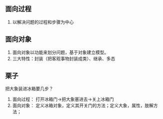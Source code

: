 ## 面向过程

1. 以解决问题的过程和步骤为中心

## 面向对象

1. 面向对象以功能来划分问题，基于对象建立模型。
2. 三大特性：封装（把客观事物封装成类）、继承、多态

## 栗子

把大象装进冰箱要几步？

1. 面向过程： 打开冰箱门->把大象塞进去->关上冰箱门
2. 面向对象： 定义冰箱对象，定义其开关门的方法；定义大象，属性，肢解方法；


